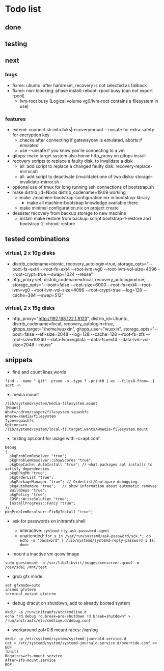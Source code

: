 # Todo list

## done

## testing

## next

### bugs
+ fixme: ubuntu: after hardreset, recovery is not selected as fallback
+ fixme: non-blocking: phase install: reboot: rpool busy (can not export rpool)
    + lvm-root busy (Logical volume vg0/lvm-root contains a filesystem in use)

### features
+ extend: connect.sh initrdluks|recoverymount --unsafe for extra safety for encryption key
    + checks after connecting if gatewaydev is emulated, aborts if emulated
    + use --unsafe if you know you're connecting to a vm
+ gitops: make target system also honor http_proxy on gitops install
+ recovery scripts to replace a faulty disk, to invalidate a disk
    + all: add script to replace a changed faulty disk: recovery-replace-mirror.sh
    + all: add script to deactivate (invalidate) one of two disks: storage-invalidate-mirror.sh
+ optional use of tmux for long running ssh connections of bootstrap.sh
+ make distrib_id=Nixos distrib_codename=19.09 working
    + make ./machine-bootstrap-configuration.nix in bootstrap-library
        + make all machine-bootstrap knowledge available there
    + make minimal configuration.nix on project create
+ desaster recovery from backup storage to new machine
    + install: make restore from backup: script bootstrap-1-restore and bootstrap-2-chroot-restore

## tested combinations

### virtual, 2 x 10g disks
+ distrib_codename=bionic,  recovery_autologin=true, storage_opts="--boot-fs=ext4 --root-fs=ext4 --root-lvm=vg0 --root-lvm-vol-size=4096 --root-crypt=true --swap=1024 --reuse"
+ http_proxy set, distrib_codename=focal, recovery_autologin=true, storage_opts="--boot=false --root-size=6000 --root-fs=ext4 --root-lvm=vg0 --root-lvm-vol-size=4096 --root-crypt=true --log=128 --cache=384 --swap=512"
### virtual, 2 x 15g disks
+ http_proxy="http://192.168.122.1:8123", distrib_id=Ubuntu, distrib_codename=focal, recovery_autologin=true, gitops_target="/home/wuxxin", gitops_user="wuxxin", storage_opts="--boot=false --efi-size=2048 --log=128 --cache=128 --root-fs=zfs --root-size=10240 --data-lvm=vgdata --data-fs=ext4 --data-lvm-vol-size=2048 --reuse"

## snippets

+ find and count lines,words
```
find . -name ".git" -prune -o -type f -print0 | wc --files0-from=- | sort -n
```

+ media mount
```
/lib/systemd/system/media-filesystem.mount
[Mount]
What=/cdrom/casper/filesystem.squashfs
Where=/media/filesystem
Type=squashfs
Options=ro
/lib/systemd/system/local-fs.target.wants/@media-filesystem.mount
```

+ testing apt.conf for usage with -c=apt.conf
```
Debug
{
  pkgProblemResolver "true";
  pkgProblemResolver::ShowScores "true";
  pkgDepCache::AutoInstall "true"; // what packages apt installs to satisfy dependencies
  pkgDPkgPM "true";
  pkgOrderList "true";
  pkgPackageManager "true"; // OrderList/Configure debugging
  pkgAutoRemove "true";   // show information about automatic removes
  BuildDeps "true";
  pkgPolicy "true";
  EDSP::WriteSolution "true";
  InstallProgress::Fancy "true";
};
pkgProblemResolver::FixByInstall "true";
```

+ ask for passwords on initramfs shell

  + interactive: `systemd-tty-ask-password-agent`
  + unattended: `for s in /var/run/systemd/ask-password/sck.*; do echo -n "password" | /lib/systemd/systemd-reply-password 1 $s; done`

+ mount a inactive vm qcow image

```
sudo guestmount -a /var/lib/libvirt/images/xenserver.qcow2 -m /dev/sda1 /mnt/test
```

+ grub gfx mode
```
set gfxmode=auto
insmod gfxterm
terminal_output gfxterm
```

+ debug dracut on shutdown, add to already booted system

```
mkdir -p /run/initramfs/etc/cmdline.d
echo "rd.debug rd.break=pre-shutdown rd.break=shutdown" > /run/initramfs/etc/cmdline.d/debug.conf
```

+ workaround zol<0.8 mount races: /var/log

```
mkdir -p /etc/systemd/system/systemd-journald.service.d
cat > /etc/systemd/system/systemd-journald.service.d/override.conf << EOF
[Unit]
Requires=zfs-mount.service
After=zfs-mount.service
EOF
```
